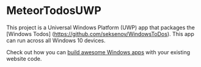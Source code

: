 # MeteorTodosUWP

This project is a Universal Windows Platform (UWP) app that packages the [Windows Todos] (https://github.com/seksenov/WindowsToDos). This app can run across all Windows 10 devices. 

Check out how you can [build awesome Windows apps](http://microsoftedge.github.io/WebAppsDocs/en-US/win10/HWA.htm) with your existing website code.  